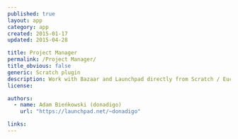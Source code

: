 ```yaml
---
published: true
layout: app
category: app
created: 2015-01-17
updated: 2015-04-28

title: Project Manager
permalink: /Project Manager/
title_obvious: false
generic: Scratch plugin
description: Work with Bazaar and Launchpad directly from Scratch / Euclide IDE
license:

authors:
  - name: Adam Bieńkowski (donadigo)
    url: "https://launchpad.net/~donadigo"

links:
---
```

